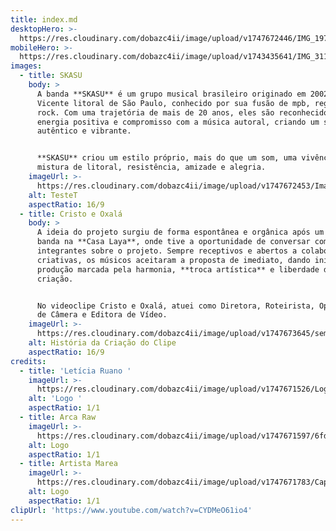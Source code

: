 ```yaml
---
title: index.md
desktopHero: >-
  https://res.cloudinary.com/dobazc4ii/image/upload/v1747672446/IMG_1973_x4q31i.jpg
mobileHero: >-
  https://res.cloudinary.com/dobazc4ii/image/upload/v1743435641/IMG_3119_tbyutk.jpg
images:
  - title: SKASU
    body: >
      A banda **SKASU** é um grupo musical brasileiro originado em 2002 em São
      Vicente litoral de São Paulo, conhecido por sua fusão de mpb, reggae e
      rock. Com uma trajetória de mais de 20 anos, eles são reconhecidos por sua
      energia positiva e compromisso com a música autoral, criando um som
      autêntico e vibrante. 


      **SKASU** criou um estilo próprio, mais do que um som, uma vivência, uma
      mistura de litoral, resistência, amizade e alegria.
    imageUrl: >-
      https://res.cloudinary.com/dobazc4ii/image/upload/v1747672453/Imagem_do_WhatsApp_de_2025-05-19_%C3%A0_s_13.30.50_d11ad04e_sd3mnv.jpg
    alt: TesteT
    aspectRatio: 16/9
  - title: Cristo e Oxalá
    body: >
      A ideia do projeto surgiu de forma espontânea e orgânica após um show da
      banda na **Casa Laya**, onde tive a oportunidade de conversar com os
      integrantes sobre o projeto. Sempre receptivos e abertos a colaborações
      criativas, os músicos aceitaram a proposta de imediato, dando início a uma
      produção marcada pela harmonia, **troca artística** e liberdade de
      criação. 


      No videoclipe Cristo e Oxalá, atuei como Diretora, Roteirista, Operadora
      de Câmera e Editora de Vídeo.
    imageUrl: >-
      https://res.cloudinary.com/dobazc4ii/image/upload/v1747673645/semcamila_eu489y.jpg
    alt: História da Criação do Clipe
    aspectRatio: 16/9
credits:
  - title: 'Letícia Ruano '
    imageUrl: >-
      https://res.cloudinary.com/dobazc4ii/image/upload/v1747671526/Logo_-_Let%C3%ADcia_Ruano_-_Fundo_transparente_-_White_osbiox.png
    alt: 'Logo '
    aspectRatio: 1/1
  - title: Arca Raw
    imageUrl: >-
      https://res.cloudinary.com/dobazc4ii/image/upload/v1747671597/6fdba60c-04ee-44a9-b062-8919eaa1df5d_nuq1ad.png
    alt: Logo
    aspectRatio: 1/1
  - title: Artista Marea
    imageUrl: >-
      https://res.cloudinary.com/dobazc4ii/image/upload/v1747671783/Captura_de_tela_2025-05-19_132244_jiq3bd.png
    alt: Logo
    aspectRatio: 1/1
clipUrl: 'https://www.youtube.com/watch?v=CYDMeO61io4'
---
```


